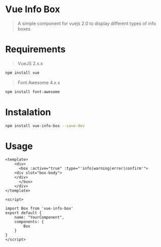 # Vue Info Box

> A simple component for vuejs 2.0 to display different types of info boxes

# Requirements

> VueJS 2.x.x

```bash
npm install vue
```

> Font Awesome 4.x.x

```bash
npm install font-awesome
```

# Instalation
```bash
npm install vue-info-box --save-dev
```

# Usage
```Vue
<template>
    <div>
      <box :active="true" :type="'info|warning|error|confirm'">
  	<div slot="box-body">
  	</div>
      </box>
    </div>
</template>

<script>

import Box from 'vue-info-box'
export default {
    name: "YourComponent",
    components: {
        Box
    }
}
</script>
```

